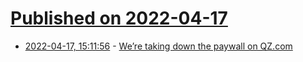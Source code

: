# [Published on 2022-04-17](index.md)

* [2022-04-17, 15:11:56](https://news.ycombinator.com/item?id=31061385) - [We’re taking down the paywall on QZ.com](https://qz.com/2154695/quartz-is-taking-down-the-paywall-on-qz-com/)
